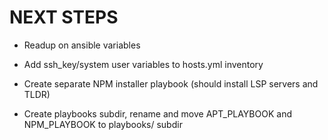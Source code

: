 # NEXT STEPS

- Readup on ansible variables 
- Add ssh_key/system user variables to hosts.yml inventory

- Create separate NPM installer playbook (should install LSP servers and TLDR)

- Create playbooks subdir, rename and move APT_PLAYBOOK and NPM_PLAYBOOK to playbooks/ subdir

